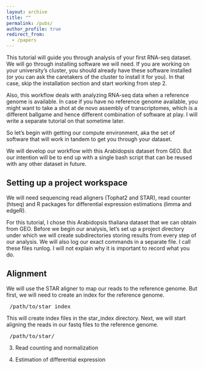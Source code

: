 ```yaml
---
layout: archive
title: ""
permalink: /pubs/
author_profile: true
redirect_from:
  - /papers
---
```



This tutorial will guide you through analysis of your first RNA-seq dataset. We will go through installing software we will need. If you are working on your university’s cluster, you should already have these software installed (or you can ask the caretakers of the cluster to install it for you). In that case, skip the installation section and start working from step 2. 
 
Also, this workflow deals with analyzing RNA-seq data when a reference genome is available. In case if you have no reference genome available, you might want to take a shot at de novo assembly of transcriptomes, which is a different ballgame and hence different combination of software at play. I will write a separate tutorial on that sometime later.    

So let’s begin with getting our compute environment, aka the set of software that will work in tandem to get you through your dataset.

We will develop our workflow with this Arabidopsis dataset from GEO. But our intention will be to end up with a single bash script that can be reused with any other dataset in future.

  
## Setting up a project workspace
We will need sequencing read aligners (Tophat2 and STAR), read counter (htseq) and R packages for differential expression estimations (limma and edgeR). 

For this tutorial, I chose this Arabidopsis thaliana dataset that we can obtain from GEO. Before we begin our analysis, let’s set up a project directory under which we will create subdirectories storing results from every step of our analysis. We will also log our exact commands in a separate file. I call these files runlog. I will not explain why it is important to record what you do. 



## Alignment

We will use the STAR aligner to map our reads to the reference genome. But first, we will need to create an index for the reference genome. 

<pre> /path/to/star index </pre>

This will create index files in the star_index directory. Next, we will start aligning the reads in our fastq files to the reference genome. 

<pre> /path/to/star/ </pre> 

 





3. Read counting and normalization 

4. Estimation of differential expression 

